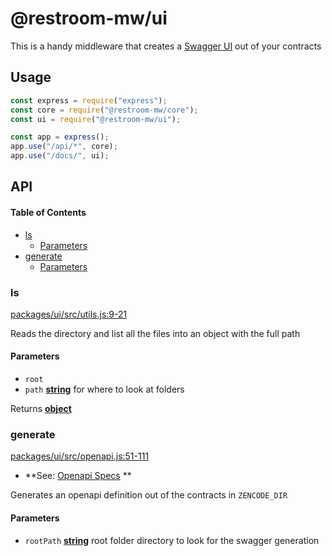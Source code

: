 # @restroom-mw/ui

This is a handy middleware that creates a [Swagger UI](https://swagger.io/tools/swagger-ui/) out of your contracts

## Usage

```js
const express = require("express");
const core = require("@restroom-mw/core");
const ui = require("@restroom-mw/ui");

const app = express();
app.use("/api/*", core);
app.use("/docs/", ui);
```

## API

<!-- Generated by documentation.js. Update this documentation by updating the source code. -->

#### Table of Contents

-   [ls](#ls)
    -   [Parameters](#parameters)
-   [generate](#generate)
    -   [Parameters](#parameters-1)

### ls

[packages/ui/src/utils.js:9-21](https://github.com/dyne/restroom-mw/blob/6c2a934aba83fc88c888078f183105d0531243fe/packages/ui/src/utils.js#L9-L21 "Source code on GitHub")

Reads the directory and list all the files
into an object with the full path

#### Parameters

-   `root`  
-   `path` **[string](https://developer.mozilla.org/docs/Web/JavaScript/Reference/Global_Objects/String)** for where to look at folders

Returns **[object](https://developer.mozilla.org/docs/Web/JavaScript/Reference/Global_Objects/Object)** 

### generate

[packages/ui/src/openapi.js:51-111](https://github.com/dyne/restroom-mw/blob/6c2a934aba83fc88c888078f183105d0531243fe/packages/ui/src/openapi.js#L51-L111 "Source code on GitHub")

-   **See: [Openapi Specs](http://spec.openapis.org/oas/v3.0.3)
    **

Generates an openapi definition out of the contracts in `ZENCODE_DIR`

#### Parameters

-   `rootPath` **[string](https://developer.mozilla.org/docs/Web/JavaScript/Reference/Global_Objects/String)** root folder directory to look for the swagger generation
